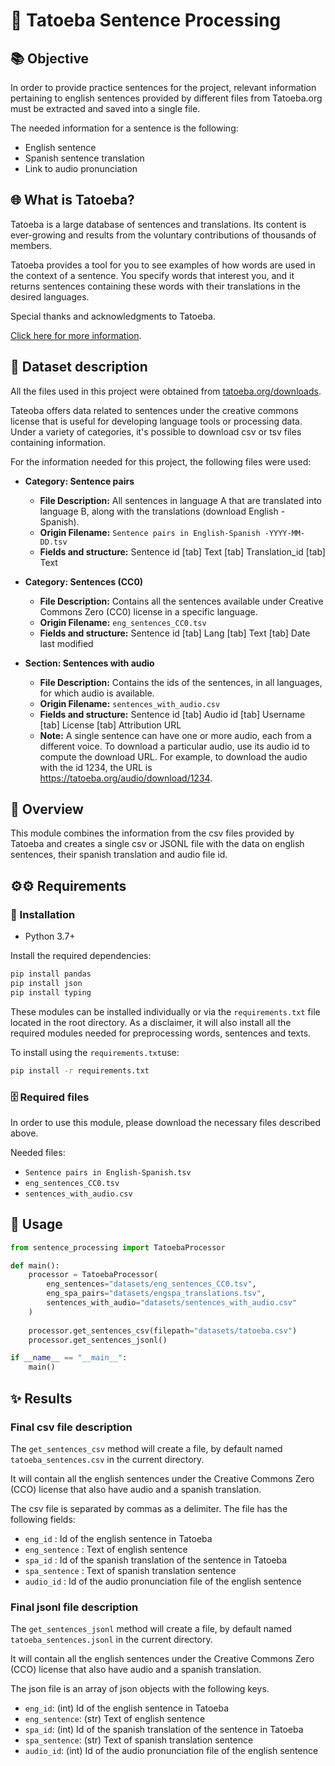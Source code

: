 # 📁 Tatoeba Sentence Processing

## 📚 Objective

In order to provide practice sentences for the project, relevant information pertaining to english sentences provided by different files from Tatoeba.org must be extracted and saved into a single file.

The needed information for a sentence is the following:

- English sentence
- Spanish sentence translation
- Link to audio pronunciation

## 🌐 What is Tatoeba?

Tatoeba is a large database of sentences and translations. Its content is ever-growing and results from the voluntary contributions of thousands of members.

Tatoeba provides a tool for you to see examples of how words are used in the context of a sentence. You specify words that interest you, and it returns sentences containing these words with their translations in the desired languages.

Special thanks and acknowledgments to Tatoeba.

[Click here for more information](https://tatoeba.org/en/about).

## 📂 Dataset description

All the files used in this project were obtained from [tatoeba.org/downloads](https://tatoeba.org/en/downloads).

Tateoba offers data related to sentences under the creative commons license that is useful for developing language tools or processing data. Under a variety of categories, it's possible to download csv or tsv files containing information.

For the information needed for this project, the following files were used:

- **Category: Sentence pairs**

  - **File Description:** All sentences in language A that are translated into language B, along with the translations (download English - Spanish).
  - **Origin Filename:** `Sentence pairs in English-Spanish -YYYY-MM-DD.tsv`
  - **Fields and structure:** Sentence id [tab] Text [tab] Translation_id [tab] Text

- **Category: Sentences (CC0)**

  - **File Description:** Contains all the sentences available under Creative Commons Zero (CC0) license in a specific language.
  - **Origin Filename:** `eng_sentences_CC0.tsv`
  - **Fields and structure:** Sentence id [tab] Lang [tab] Text [tab] Date last modified

- **Section: Sentences with audio**

  - **File Description:** Contains the ids of the sentences, in all languages, for which audio is available.
  - **Origin Filename:** `sentences_with_audio.csv`
  - **Fields and structure:** Sentence id [tab] Audio id [tab] Username [tab] License [tab] Attribution URL
  - **Note:** A single sentence can have one or more audio, each from a different voice. To download a particular audio, use its audio id to compute the download URL. For example, to download the audio with the id 1234, the URL is https://tatoeba.org/audio/download/1234.

## 📜 Overview

This module combines the information from the csv files provided by Tatoeba and
creates a single csv or JSONL file with the data on english sentences, their 
spanish translation and audio file id.

## ⚙️⚙️ Requirements

### 🔧 Installation

- Python 3.7+

Install the required dependencies:

```bash
pip install pandas
pip install json
pip install typing
```

These modules can be installed individually or via the `requirements.txt` file located in the root directory. As a disclaimer, it will also install all the required modules needed for preprocessing words, sentences and texts.

To install using the `requirements.txt`use:

```bash
pip install -r requirements.txt
```

### 🗄️ Required files

 In order to use this module, please download the necessary files described above.

 Needed files:

 - `Sentence pairs in English-Spanish.tsv`
 - `eng_sentences_CC0.tsv`
 - `sentences_with_audio.csv`

## 🚀 Usage

```python
from sentence_processing import TatoebaProcessor

def main():
    processor = TatoebaProcessor(
        eng_sentences="datasets/eng_sentences_CC0.tsv",
        eng_spa_pairs="datasets/engspa_translations.tsv",
        sentences_with_audio="datasets/sentences_with_audio.csv"
    ) 
    
    processor.get_sentences_csv(filepath="datasets/tatoeba.csv")
    processor.get_sentences_jsonl()

if __name__ == "__main__":
    main()
```
## ✨ Results
### Final csv file description

The `get_sentences_csv` method will create a file, by default named `tatoeba_sentences.csv` in the current directory. 

It will contain all the english sentences under the Creative Commons Zero (CCO) license that also have audio and a spanish translation.

The csv file is separated by commas as a delimiter. The file has the following fields:

- `eng_id` : Id of the english sentence in Tatoeba
- `eng_sentence` : Text of english sentence
- `spa_id` : Id of the spanish translation of the sentence in Tatoeba
- `spa_sentence` : Text of spanish translation sentence
- `audio_id` : Id of the audio pronunciation file of the english sentence

### Final jsonl file description

The `get_sentences_jsonl` method will create a file, by default named `tatoeba_sentences.jsonl` in the current directory. 

It will contain all the english sentences under the Creative Commons Zero (CCO) license that also have audio and a spanish translation.

The json file is an array of json objects with the following keys.

- `eng_id`:  (int) Id of the english sentence in Tatoeba
- `eng_sentence`: (str) Text of english sentence
- `spa_id`: (int) Id of the spanish translation of the sentence in Tatoeba
- `spa_sentence`: (str) Text of spanish translation sentence
- `audio_id`: (int) Id of the audio pronunciation file of the english sentence
